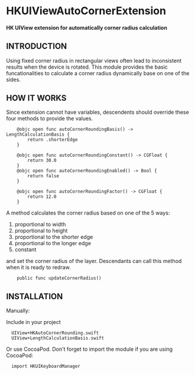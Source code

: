 # HKUIViewAutoCornerExtension
#### HK UIView extension for automatically corner radius calculation

## INTRODUCTION

Using fixed corner radius in rectangular views often lead to inconsistent results when the device is rotated. This module provides the basic funcationalities to calculate a corner radius dynamically base on one of the sides.

## HOW IT WORKS

Since extension cannot have variables, descendents should override these four methods to provide the values.

```
    @objc open func autoCornerRoundingBasis() -> LengthCalculationBasis {
        return .shorterEdge
    }
    
    @objc open func autoCornerRoundingConstant() -> CGFloat {
        return 30.0
    }
    @objc open func autoCornerRoundingEnabled() -> Bool {
        return false
    }
    
    @objc open func autoCornerRoundingFactor() -> CGFloat {
        return 12.0
    }
```

A method calculates the corner radius based on one of the 5 ways:

  1. proportional to width
  2. proportional to height
  3. proportional to the shorter edge
  4. proportional to the longer edge
  5. constant
  
and set the corner radius of the layer. Descendants can call this method when it is ready to redraw.

```
    public func updateCornerRadius()
```

## INSTALLATION

Manually: 

Include in your project

```
  UIView+HKAutoCornerRounding.swift
  UIView+LengthCalculationBasis.swift
```

Or use CocoaPod. Don't forget to import the module if you are using CocoaPod:

```
  import HKUIKeyboardManager
```
